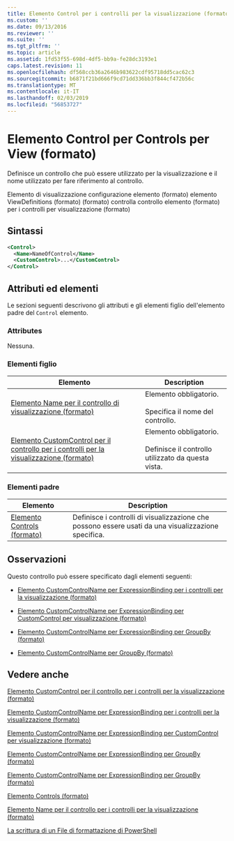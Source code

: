```yaml
---
title: Elemento Control per i controlli per la visualizzazione (formato) | Microsoft Docs
ms.custom: ''
ms.date: 09/13/2016
ms.reviewer: ''
ms.suite: ''
ms.tgt_pltfrm: ''
ms.topic: article
ms.assetid: 1fd53f55-698d-4df5-bb9a-fe28dc3193e1
caps.latest.revision: 11
ms.openlocfilehash: df568ccb36a2646b983622cdf95718dd5cac62c3
ms.sourcegitcommit: b6871f21bd666f9cd71dd336bb3f844cf472b56c
ms.translationtype: MT
ms.contentlocale: it-IT
ms.lasthandoff: 02/03/2019
ms.locfileid: "56853727"
---
```

# <a name="control-element-for-controls-for-view--format"></a>Elemento Control per Controls per View (formato)

Definisce un controllo che può essere utilizzato per la visualizzazione e il nome utilizzato per fare riferimento al controllo.

Elemento di visualizzazione configurazione elemento (formato) elemento ViewDefinitions (formato) (formato) controlla controllo elemento (formato) per i controlli per visualizzazione (formato)

## <a name="syntax"></a>Sintassi

```xml
<Control>
  <Name>NameOfControl</Name>
  <CustomControl>...</CustomControl>
</Control>
```

## <a name="attributes-and-elements"></a>Attributi ed elementi

Le sezioni seguenti descrivono gli attributi e gli elementi figlio dell'elemento padre del `Control` elemento.

### <a name="attributes"></a>Attributes

Nessuna.

### <a name="child-elements"></a>Elementi figlio

|Elemento|Description|
|-------------|-----------------|
|[Elemento Name per il controllo di visualizzazione (formato)](./name-element-for-control-for-controls-for-view-format.md)|Elemento obbligatorio.<br /><br /> Specifica il nome del controllo.|
|[Elemento CustomControl per il controllo per i controlli per la visualizzazione (formato)](./customcontrol-element-for-control-for-controls-for-view-format.md)|Elemento obbligatorio.<br /><br /> Definisce il controllo utilizzato da questa vista.|

### <a name="parent-elements"></a>Elementi padre

|Elemento|Description|
|-------------|-----------------|
|[Elemento Controls (formato)](./controls-element-for-view-format.md)|Definisce i controlli di visualizzazione che possono essere usati da una visualizzazione specifica.|

## <a name="remarks"></a>Osservazioni

Questo controllo può essere specificato dagli elementi seguenti:

- [Elemento CustomControlName per ExpressionBinding per i controlli per la visualizzazione (formato)](./customcontrolname-element-for-expressionbinding-for-controls-for-view-format.md)

- [Elemento CustomControlName per ExpressionBinding per CustomControl per visualizzazione (formato)](./customcontrolname-element-for-expressionbinding-for-customcontrol-for-view-format.md)

- [Elemento CustomControlName per ExpressionBinding per GroupBy (formato)](./customcontrolname-element-for-expressionbinding-for-groupby-format.md)

- [Elemento CustomControlName per GroupBy (formato)](./customcontrolname-element-for-groupby-format.md)

## <a name="see-also"></a>Vedere anche

[Elemento CustomControl per il controllo per i controlli per la visualizzazione (formato)](./customcontrol-element-for-control-for-controls-for-view-format.md)

[Elemento CustomControlName per ExpressionBinding per i controlli per la visualizzazione (formato)](./customcontrolname-element-for-expressionbinding-for-controls-for-view-format.md)

[Elemento CustomControlName per ExpressionBinding per CustomControl per visualizzazione (formato)](./customcontrolname-element-for-expressionbinding-for-customcontrol-for-view-format.md)

[Elemento CustomControlName per ExpressionBinding per GroupBy (formato)](./customcontrolname-element-for-expressionbinding-for-groupby-format.md)

[Elemento CustomControlName per ExpressionBinding per GroupBy (formato)](./customcontrolname-element-for-expressionbinding-for-groupby-format.md)

[Elemento Controls (formato)](./controls-element-for-view-format.md)

[Elemento Name per il controllo per i controlli per la visualizzazione (formato)](./name-element-for-control-for-controls-for-view-format.md)

[La scrittura di un File di formattazione di PowerShell](./writing-a-powershell-formatting-file.md)

